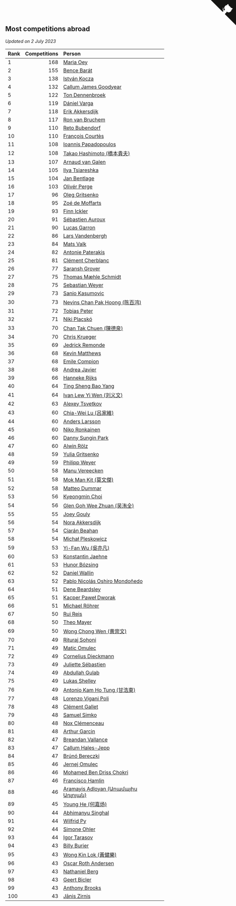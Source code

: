 ## Most competitions abroad

*Updated on  2 July 2023*

| Rank | Competitions | Person |
| :--- | ---: | :--- |
| 1 | 168 | [Maria Oey](https://www.worldcubeassociation.org/persons/2007OEYM01) |
| 2 | 155 | [Bence Barát](https://www.worldcubeassociation.org/persons/2008BARA01) |
| 3 | 138 | [István Kocza](https://www.worldcubeassociation.org/persons/2005KOCZ01) |
| 4 | 132 | [Callum James Goodyear](https://www.worldcubeassociation.org/persons/2012GOOD02) |
| 5 | 122 | [Ton Dennenbroek](https://www.worldcubeassociation.org/persons/2003DENN01) |
| 6 | 119 | [Dániel Varga](https://www.worldcubeassociation.org/persons/2008VARG01) |
| 7 | 118 | [Erik Akkersdijk](https://www.worldcubeassociation.org/persons/2005AKKE01) |
| 8 | 117 | [Ron van Bruchem](https://www.worldcubeassociation.org/persons/2003BRUC01) |
| 9 | 110 | [Reto Bubendorf](https://www.worldcubeassociation.org/persons/2012BUBE01) |
| 10 | 110 | [François Courtès](https://www.worldcubeassociation.org/persons/2008COUR01) |
| 11 | 108 | [Ioannis Papadopoulos](https://www.worldcubeassociation.org/persons/2013PAPA01) |
| 12 | 108 | [Takao Hashimoto (橋本貴夫)](https://www.worldcubeassociation.org/persons/2007HASH01) |
| 13 | 107 | [Arnaud van Galen](https://www.worldcubeassociation.org/persons/2006GALE01) |
| 14 | 105 | [Ilya Tsiareshka](https://www.worldcubeassociation.org/persons/2012TERE01) |
| 15 | 104 | [Jan Bentlage](https://www.worldcubeassociation.org/persons/2010BENT01) |
| 16 | 103 | [Olivér Perge](https://www.worldcubeassociation.org/persons/2007PERG01) |
| 17 | 96 | [Oleg Gritsenko](https://www.worldcubeassociation.org/persons/2011GRIT01) |
| 18 | 95 | [Zoé de Moffarts](https://www.worldcubeassociation.org/persons/2010MOFF02) |
| 19 | 93 | [Finn Ickler](https://www.worldcubeassociation.org/persons/2012ICKL01) |
| 20 | 91 | [Sébastien Auroux](https://www.worldcubeassociation.org/persons/2008AURO01) |
| 21 | 90 | [Lucas Garron](https://www.worldcubeassociation.org/persons/2006GARR01) |
| 22 | 86 | [Lars Vandenbergh](https://www.worldcubeassociation.org/persons/2003VAND01) |
| 23 | 84 | [Mats Valk](https://www.worldcubeassociation.org/persons/2007VALK01) |
| 24 | 82 | [Antonie Paterakis](https://www.worldcubeassociation.org/persons/2012PATE01) |
| 25 | 81 | [Clément Cherblanc](https://www.worldcubeassociation.org/persons/2014CHER05) |
| 26 | 77 | [Saransh Grover](https://www.worldcubeassociation.org/persons/2014GROV01) |
| 27 | 75 | [Thomas Mæhle Schmidt](https://www.worldcubeassociation.org/persons/2013SCHM02) |
| 28 | 75 | [Sebastian Weyer](https://www.worldcubeassociation.org/persons/2010WEYE02) |
| 29 | 73 | [Sanio Kasumovic](https://www.worldcubeassociation.org/persons/2009KASU01) |
| 30 | 73 | [Nevins Chan Pak Hoong (陈百鸿)](https://www.worldcubeassociation.org/persons/2010CHAN20) |
| 31 | 72 | [Tobias Peter](https://www.worldcubeassociation.org/persons/2014PETE03) |
| 32 | 71 | [Niki Placskó](https://www.worldcubeassociation.org/persons/2008PLAC01) |
| 33 | 70 | [Chan Tak Chuen (陳德泉)](https://www.worldcubeassociation.org/persons/2007CHUE01) |
| 34 | 70 | [Chris Krueger](https://www.worldcubeassociation.org/persons/2006KRUE01) |
| 35 | 69 | [Jedrick Remonde](https://www.worldcubeassociation.org/persons/2008REMO01) |
| 36 | 68 | [Kevin Matthews](https://www.worldcubeassociation.org/persons/2010MATT02) |
| 37 | 68 | [Emile Compion](https://www.worldcubeassociation.org/persons/2007COMP01) |
| 38 | 68 | [Andrea Javier](https://www.worldcubeassociation.org/persons/2010JAVI01) |
| 39 | 66 | [Hanneke Rijks](https://www.worldcubeassociation.org/persons/2008RIJK01) |
| 40 | 64 | [Ting Sheng Bao Yang](https://www.worldcubeassociation.org/persons/2008BAOY01) |
| 41 | 64 | [Ivan Lew Yi Wen (刘义文)](https://www.worldcubeassociation.org/persons/2012WENI01) |
| 42 | 63 | [Alexey Tsvetkov](https://www.worldcubeassociation.org/persons/2017TSVE02) |
| 43 | 60 | [Chia-Wei Lu (呂家維)](https://www.worldcubeassociation.org/persons/2007LUCH01) |
| 44 | 60 | [Anders Larsson](https://www.worldcubeassociation.org/persons/2003LARS01) |
| 45 | 60 | [Niko Ronkainen](https://www.worldcubeassociation.org/persons/2010RONK01) |
| 46 | 60 | [Danny Sungin Park](https://www.worldcubeassociation.org/persons/2015PARK13) |
| 47 | 60 | [Alwin Rölz](https://www.worldcubeassociation.org/persons/2016ROLZ01) |
| 48 | 59 | [Yulia Gritsenko](https://www.worldcubeassociation.org/persons/2012SIDO01) |
| 49 | 59 | [Philipp Weyer](https://www.worldcubeassociation.org/persons/2010WEYE01) |
| 50 | 58 | [Manu Vereecken](https://www.worldcubeassociation.org/persons/2010VERE01) |
| 51 | 58 | [Mok Man Kit (莫文傑)](https://www.worldcubeassociation.org/persons/2009KITM01) |
| 52 | 58 | [Matteo Dummar](https://www.worldcubeassociation.org/persons/2017DUMM01) |
| 53 | 56 | [Kyeongmin Choi](https://www.worldcubeassociation.org/persons/2017CHOI07) |
| 54 | 56 | [Glen Goh Wee Zhuan (吴洧全)](https://www.worldcubeassociation.org/persons/2015ZHUA01) |
| 55 | 55 | [Joey Gouly](https://www.worldcubeassociation.org/persons/2007GOUL01) |
| 56 | 54 | [Nora Akkersdijk](https://www.worldcubeassociation.org/persons/2009CHRI03) |
| 57 | 54 | [Ciarán Beahan](https://www.worldcubeassociation.org/persons/2012BEAH01) |
| 58 | 54 | [Michał Pleskowicz](https://www.worldcubeassociation.org/persons/2009PLES01) |
| 59 | 53 | [Yi-Fan Wu (吳亦凡)](https://www.worldcubeassociation.org/persons/2010WUIF01) |
| 60 | 53 | [Konstantin Jaehne](https://www.worldcubeassociation.org/persons/2015JAEH01) |
| 61 | 53 | [Hunor Bózsing](https://www.worldcubeassociation.org/persons/2009BOZS01) |
| 62 | 52 | [Daniel Wallin](https://www.worldcubeassociation.org/persons/2013WALL03) |
| 63 | 52 | [Pablo Nicolás Oshiro Mondoñedo](https://www.worldcubeassociation.org/persons/2010MOND01) |
| 64 | 51 | [Dene Beardsley](https://www.worldcubeassociation.org/persons/2009BEAR01) |
| 65 | 51 | [Kacper Paweł Dworak](https://www.worldcubeassociation.org/persons/2020DWOR01) |
| 66 | 51 | [Michael Röhrer](https://www.worldcubeassociation.org/persons/2009ROHR01) |
| 67 | 50 | [Rui Reis](https://www.worldcubeassociation.org/persons/2015REIS02) |
| 68 | 50 | [Theo Mayer](https://www.worldcubeassociation.org/persons/2012MAYE01) |
| 69 | 50 | [Wong Chong Wen (黄崇文)](https://www.worldcubeassociation.org/persons/2014WENW01) |
| 70 | 49 | [Rituraj Sohoni](https://www.worldcubeassociation.org/persons/2012SOHO01) |
| 71 | 49 | [Matic Omulec](https://www.worldcubeassociation.org/persons/2010OMUL02) |
| 72 | 49 | [Cornelius Dieckmann](https://www.worldcubeassociation.org/persons/2009DIEC01) |
| 73 | 49 | [Juliette Sébastien](https://www.worldcubeassociation.org/persons/2014SEBA01) |
| 74 | 49 | [Abdullah Gulab](https://www.worldcubeassociation.org/persons/2014GULA02) |
| 75 | 49 | [Lukas Shelley](https://www.worldcubeassociation.org/persons/2016SHEL03) |
| 76 | 49 | [Antonio Kam Ho Tung (甘浩東)](https://www.worldcubeassociation.org/persons/2017TUNG13) |
| 77 | 48 | [Lorenzo Vigani Poli](https://www.worldcubeassociation.org/persons/2007POLI01) |
| 78 | 48 | [Clément Gallet](https://www.worldcubeassociation.org/persons/2004GALL02) |
| 79 | 48 | [Samuel Simko](https://www.worldcubeassociation.org/persons/2016SIMK01) |
| 80 | 48 | [Nox Clémenceau](https://www.worldcubeassociation.org/persons/2015CLEM03) |
| 81 | 48 | [Arthur Garcin](https://www.worldcubeassociation.org/persons/2014GARC27) |
| 82 | 47 | [Breandan Vallance](https://www.worldcubeassociation.org/persons/2007VALL01) |
| 83 | 47 | [Callum Hales-Jepp](https://www.worldcubeassociation.org/persons/2012HALE01) |
| 84 | 47 | [Brúnó Bereczki](https://www.worldcubeassociation.org/persons/2008BERE01) |
| 85 | 46 | [Jernej Omulec](https://www.worldcubeassociation.org/persons/2010OMUL01) |
| 86 | 46 | [Mohamed Ben Driss Chokri](https://www.worldcubeassociation.org/persons/2015CHOK01) |
| 87 | 46 | [Francisco Hamlin](https://www.worldcubeassociation.org/persons/2012HAML01) |
| 88 | 46 | [Aramayis Adloyan (Արամայիս Ադլոյան)](https://www.worldcubeassociation.org/persons/2012ADLO01) |
| 89 | 45 | [Young He (何嘉炀)](https://www.worldcubeassociation.org/persons/2014HEYO01) |
| 90 | 44 | [Abhimanyu Singhal](https://www.worldcubeassociation.org/persons/2013SING12) |
| 91 | 44 | [Wilfrid Py](https://www.worldcubeassociation.org/persons/2016PYWI01) |
| 92 | 44 | [Simone Ohler](https://www.worldcubeassociation.org/persons/2014OHLE01) |
| 93 | 44 | [Igor Tarasov](https://www.worldcubeassociation.org/persons/2016TARA04) |
| 94 | 43 | [Billy Burier](https://www.worldcubeassociation.org/persons/2014BURI01) |
| 95 | 43 | [Wong Kin Lok (黃健樂)](https://www.worldcubeassociation.org/persons/2014LOKW01) |
| 96 | 43 | [Oscar Roth Andersen](https://www.worldcubeassociation.org/persons/2008ANDE02) |
| 97 | 43 | [Nathaniel Berg](https://www.worldcubeassociation.org/persons/2012BERG04) |
| 98 | 43 | [Geert Bicler](https://www.worldcubeassociation.org/persons/2010BICL01) |
| 99 | 43 | [Anthony Brooks](https://www.worldcubeassociation.org/persons/2008SEAR01) |
| 100 | 43 | [Jānis Zirnis](https://www.worldcubeassociation.org/persons/2013ZIRN01) |


<a href="https://github.com/JustinTimeCuber/wca_statistics" class="github-corner" aria-label="View source on Github"><svg width="80" height="80" viewBox="0 0 250 250" style="fill:#151513; color:#fff; position: absolute; top: 0; border: 0; right: 0;" aria-hidden="true"><path d="M0,0 L115,115 L130,115 L142,142 L250,250 L250,0 Z"></path><path d="M128.3,109.0 C113.8,99.7 119.0,89.6 119.0,89.6 C122.0,82.7 120.5,78.6 120.5,78.6 C119.2,72.0 123.4,76.3 123.4,76.3 C127.3,80.9 125.5,87.3 125.5,87.3 C122.9,97.6 130.6,101.9 134.4,103.2" fill="currentColor" style="transform-origin: 130px 106px;" class="octo-arm"></path><path d="M115.0,115.0 C114.9,115.1 118.7,116.5 119.8,115.4 L133.7,101.6 C136.9,99.2 139.9,98.4 142.2,98.6 C133.8,88.0 127.5,74.4 143.8,58.0 C148.5,53.4 154.0,51.2 159.7,51.0 C160.3,49.4 163.2,43.6 171.4,40.1 C171.4,40.1 176.1,42.5 178.8,56.2 C183.1,58.6 187.2,61.8 190.9,65.4 C194.5,69.0 197.7,73.2 200.1,77.6 C213.8,80.2 216.3,84.9 216.3,84.9 C212.7,93.1 206.9,96.0 205.4,96.6 C205.1,102.4 203.0,107.8 198.3,112.5 C181.9,128.9 168.3,122.5 157.7,114.1 C157.9,116.9 156.7,120.9 152.7,124.9 L141.0,136.5 C139.8,137.7 141.6,141.9 141.8,141.8 Z" fill="currentColor" class="octo-body"></path></svg></a><style>.github-corner:hover .octo-arm{animation:octocat-wave 560ms ease-in-out}@keyframes octocat-wave{0%,100%{transform:rotate(0)}20%,60%{transform:rotate(-25deg)}40%,80%{transform:rotate(10deg)}}@media (max-width:500px){.github-corner:hover .octo-arm{animation:none}.github-corner .octo-arm{animation:octocat-wave 560ms ease-in-out}}</style>
